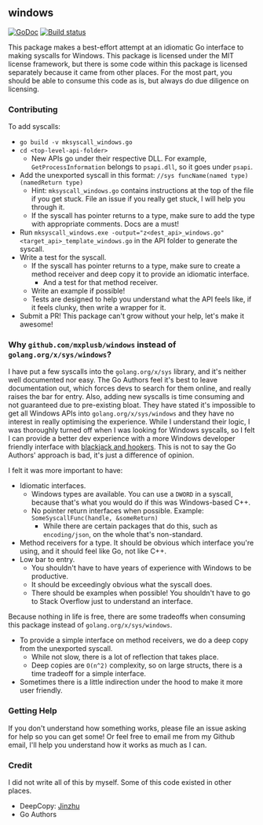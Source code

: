 ## windows

[![GoDoc](https://godoc.org/github.com/mxplusb/windows?status.svg)](https://godoc.org/github.com/mxplusb/windows) [![Build status](https://ci.appveyor.com/api/projects/status/c86d004j0ia1c1fr?svg=true)](https://ci.appveyor.com/project/mxplusb/windows)

This package makes a best-effort attempt at an idiomatic Go interface to making syscalls for Windows. This package is licensed under the MIT license framework, but there is some code within this package is licensed separately because it came from other places. For the most part, you should be able to consume this code as is, but always do due diligence on licensing. 

### Contributing

To add syscalls:

* `go build -v mksyscall_windows.go`
* `cd <top-level-api-folder>`
  * New APIs go under their respective DLL. For example, `GetProcessInformation` belongs to `psapi.dll`, so it goes under `psapi`.
* Add the unexported syscall in this format: `//sys funcName(named type) (namedReturn type)`
  * Hint: `mksyscall_windows.go` contains instructions at the top of the file if you get stuck. File an issue if you really get stuck, I will help you through it.
  * If the syscall has pointer returns to a type, make sure to add the type with appropriate comments. Docs are a must!
* Run `mksyscall_windows.exe -output="z<dest_api>_windows.go" <target_api>_template_windows.go` in the API folder to generate the syscall.
* Write a test for the syscall.
  * If the syscall has pointer returns to a type, make sure to create a method receiver and deep copy it to provide an idiomatic interface.
    * And a test for that method receiver.
  * Write an example if possible!
  * Tests are designed to help you understand what the API feels like, if it feels clunky, then write a wrapper for it.
* Submit a PR! This package can't grow without your help, let's make it awesome!

### Why `github.com/mxplusb/windows` instead of `golang.org/x/sys/windows`?

I have put a few syscalls into the `golang.org/x/sys` library, and it's neither well documented nor easy. The Go Authors feel it's best to leave documentation out, which forces devs to search for them online, and really raises the bar for entry. Also, adding new syscalls is time consuming and not guaranteed due to pre-existing bloat. They have stated it's impossible to get all Windows APIs into `golang.org/x/sys/windows` and they have no interest in really optimising the experience. While I understand their logic, I was thoroughly turned off when I was looking for Windows syscalls, so I felt I can provide a better dev experience with a more Windows developer friendly interface with [blackjack and hookers](https://www.youtube.com/watch?v=5l3ipKcnYlQ). This is not to say the Go Authors' approach is bad, it's just a difference of opinion.

I felt it was more important to have:

* Idiomatic interfaces.
  * Windows types are available. You can use a `DWORD` in a syscall, because that's what you would do if this was Windows-based C++.
  * No pointer return interfaces when possible. Example: `SomeSyscallFunc(handle, &someReturn)`
    * While there are certain packages that do this, such as `encoding/json`, on the whole that's non-standard.
* Method receivers for a type. It should be obvious which interface you're using, and it should feel like Go, not like C++.
* Low bar to entry.
  * You shouldn't have to have years of experience with Windows to be productive.
  * It should be exceedingly obvious what the syscall does.
  * There should be examples when possible! You shouldn't have to go to Stack Overflow just to understand an interface.

Because nothing in life is free, there are some tradeoffs when consuming this package instead of `golang.org/x/sys/windows`.

* To provide a simple interface on method receivers, we do a deep copy from the unexported syscall.
  * While not slow, there is a lot of reflection that takes place.
  * Deep copies are `O(n^2)` complexity, so on large structs, there is a time tradeoff for a simple interface.
* Sometimes there is a little indirection under the hood to make it more user friendly.

### Getting Help

If you don't understand how something works, please file an issue asking for help so you can get some! Or feel free to email me from my Github email, I'll help you understand how it works as much as I can.

### Credit

I did not write all of this by myself. Some of this code existed in other places.

* DeepCopy: [Jinzhu](https://github.com/jinzhu)
* Go Authors